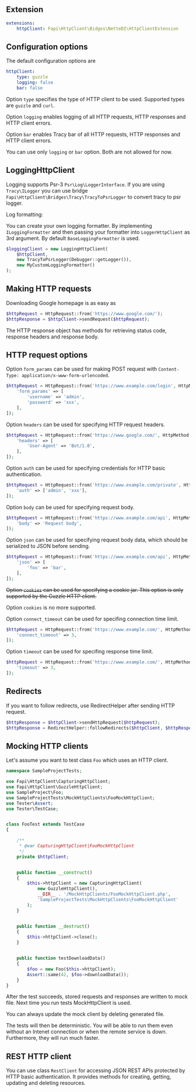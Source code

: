 Extension
---
```yaml
extensions:
	httpClient: Fapi\HttpClient\Bidges\NetteDI\HttpClientExtension
```

Configuration options
---------------------

The default configuration options are

```yaml
httpClient:
	type: guzzle
	logging: false
	bar: false
```

Option `type` specifies the type of HTTP client to be used. Supported types are `guzzle` and `curl`.

Option `logging` enables logging of all HTTP requests, HTTP responses and HTTP client errors.

Option `bar` enables Tracy bar of all HTTP requests, HTTP responses and HTTP client errors.

You can use only `logging` or `bar` option. Both are not allowed for now.

## LoggingHttpClient
Logging supports Psr-3 `Psr\Log\LoggerInterface`. If you are using `Tracy\ILogger` you can use bridge `Fapi\HttpClient\Bridges\Tracy\TracyToPsrLogger` to convert tracy to psr logger.

Log formatting:

You can create your own logging formatter. By implementing `ILoggingFormatter` and then passing your formatter into `LoggerHttpClient` as 3rd argument.
By default `BaseLoggingFormatter` is used.

```php
$loggingClient = new LoggingHttpClient(
	$httpClient,
	new TracyToPsrLogger(Debugger::getLogger()),
	new MyCustomLoggingFormatter()
);

```

## Making HTTP requests


Downloading Google homepage is as easy as

```php
$httpRequest = HttpRequest::from('https://www.google.com/');
$httpResponse = $httpClient->sendRequest($httpRequest);
```

The HTTP response object has methods for retrieving status code, response headers and response body.

## HTTP request options


Option `form_params` can be used for making POST request with `Content-Type: application/x-www-form-urlencoded`.

```php
$httpRequest = HttpRequest::from('https://www.example.com/login', HttpMethod::POST, [
	'form_params' => [
		'username' => 'admin',
		'password' => 'xxx',
	],
]);
```

Option `headers` can be used for specifying HTTP request headers.

```php
$httpRequest = HttpRequest::from('https://www.google.com/', HttpMethod::GET, [
	'headers' => [
		'User-Agent' => 'Bot/1.0',
	],
]);
```

Option `auth` can be used for specifying credentials for HTTP basic authentication.

```php
$httpRequest = HttpRequest::from('https://www.example.com/private', HttpMethod::GET, [
	'auth' => ['admin', 'xxx'],
]);
```

Option `body` can be used for specifying request body.

```php
$httpRequest = HttpRequest::from('https://www.example.com/api', HttpMethod::POST, [
	'body' => 'Request body',
]);
```

Option `json` can be used for specifying request body data, which should be serialized to JSON before sending.

```php
$httpRequest = HttpRequest::from('https://www.example.com/api', HttpMethod::POST, [
	'json' => [
		'foo' => 'bar',
	],
]);
```

~~Option `cookies` can be used for specifying a cookie jar. This option is only supported by the Guzzle HTTP client.~~

Option `cookies` is no more supported.


Option `connect_timeout` can be used for specifing connection time limit.

```php
$httpRequest = HttpRequest::from('https://www.example.com/', HttpMethod::GET, [
	'connect_timeout' => 3,
]);
```

Option `timeout` can be used for specifing response time limit.

```php
$httpRequest = HttpRequest::from('https://www.example.com/', HttpMethod::GET, [
	'timeout' => 3,
]);
```

## Redirects


If you want to follow redirects, use RedirectHelper after sending HTTP request.

```php
$httpResponse = $httpClient->sendHttpRequest($httpRequest);
$httpResponse = RedirectHelper::followRedirects($httpClient, $httpResponse, $originHttpRequest);
```

## Mocking HTTP clients


Let's assume you want to test class `Foo` which uses an HTTP client.

```php
namespace SampleProjectTests;

use Fapi\HttpClient\CapturingHttpClient;
use Fapi\HttpClient\GuzzleHttpClient;
use SampleProject\Foo;
use SampleProjectTests\MockHttpClients\FooMockHttpClient;
use Tester\Assert;
use Tester\TestCase;


class FooTest extends TestCase
{

	/**
	 * @var CapturingHttpClient|FooMockHttpClient
	 */
	private $httpClient;


	public function __construct()
	{
		$this->httpClient = new CapturingHttpClient(
			new GuzzleHttpClient(),
			__DIR__ . '/MockHttpClients/FooMockHttpClient.php',
			'SampleProjectTests\MockHttpClients\FooMockHttpClient'
		);
	}


	public function __destruct()
	{
		$this->httpClient->close();
	}


	public function testDownloadData()
	{
		$foo = new Foo($this->httpClient);
		Assert::same(42, $foo->downloadData());
	}
}
```

After the test succeeds, stored requests and responses are written to mock file. Next time you run tests MockHttpClient is used. 

You can always update the mock client by deleting generated file.

The tests will then be deterministic. You will be able to run them even without an Intenet connection or when the remote service is down. Furthermore, they will run much faster.

## REST HTTP client


You can use class `RestClient` for accessing JSON REST APIs protected by HTTP basic authentication. It provides methods for creating, getting, updating and deleting resources.
